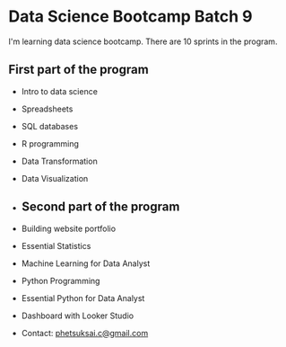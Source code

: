 # Data Science Bootcamp Batch 9

I'm learning data science bootcamp. There are 10 sprints in the program.

## First part of the program

- Intro to data science
- Spreadsheets
- SQL databases
- R programming
- Data Transformation
- Data Visualization

- ## Second part of the program

- Building website portfolio
- Essential Statistics
- Machine Learning for Data Analyst
- Python Programming
- Essential Python for Data Analyst
- Dashboard with Looker Studio

- Contact: phetsuksai.c@gmail.com
